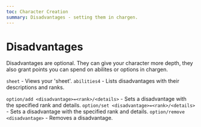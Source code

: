 ```yaml
---
toc: Character Creation
summary: Disadvantages - setting them in chargen.
---
```

# Disadvantages
Disadvantages are optional. They can give your character more depth, they also grant points you can spend on abilites or options in chargen.

`sheet` - Views your 'sheet'.
`abilities4` - Lists disadvantages with their descriptions and ranks.

`option/add <disadvantage>=<rank>/<details>` - Sets a disadvantage with the specified rank and details.
`option/set <disadvantage>=<rank>/<details>` - Sets a disadvantage with the specified rank and details.
`option/remove <disadvantage>` - Removes a disadvantage.
